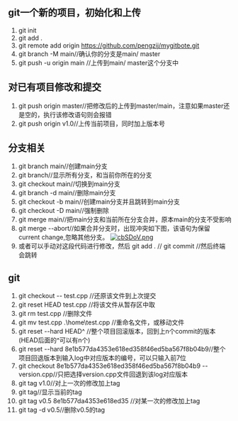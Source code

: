 ## git一个新的项目，初始化和上传 ##
1. git init
2. git add .
3. git remote add origin https://github.com/pengzij/mygitbote.git
4. git branch -M main//确认你的分支是main/ master
5. git push -u origin main  //上传到main/ master这个分支中

## 对已有项目修改和提交 ##
1. git push origin master//把修改后的上传到master/main，注意如果master还是空的，执行该修改语句则会报错
2. git push origin v1.0//上传当前项目，同时加上版本号

## 分支相关 ##
1. git branch main//创建main分支
2. git branch//显示所有分支，和当前你所在的分支
3. git checkout main//切换到main分支
4. git branch -d main//删除main分支
5. git checkout -b main//创建main分支并且跳转到main分支
6. git checkout -D main//强制删除
7. git merge main//把main分支和当前所在分支合并，原本main的分支不受影响
8. git merge --abort//如果合并分支时，出现冲突如下图，该语句为保留current change,忽略其他分支。
[![cbSDoV.png](https://z3.ax1x.com/2021/04/21/cbSDoV.png)](https://imgtu.com/i/cbSDoV)
9. 或者可以手动对这段代码进行修改，然后 git add .  //  git commit //然后终端会跳转

## git ##
1. git checkout -- test.cpp //还原该文件到上次提交
2. git reset HEAD test.cpp //将该文件从暂存区中取
3. git rm test.cpp //删除文件
4. git mv test.cpp .\home\test.cpp //重命名文件，或移动文件
5. git reset --hard HEAD^ //整个项目回滚版本，回到上n个commit的版本(HEAD后面的^可以有n个)
6. git reset --hard 8e1b577da4353e618ed358f46ed5ba567f8b04b9//整个项目回退版本到输入log中对应版本的编号，可以只输入前7位
7. git checkout 8e1b577da4353e618ed358f46ed5ba567f8b04b9 -- version.cpp//只把选择version.cpp文件回退到该log对应版本
8. git tag v1.0//对上一次的修改加上tag
9. git tag//显示当前的tag
10. git tag v0.5 8e1b577da4353e618ed35 //对某一次的修改加上tag
11. git tag -d v0.5//删除v0.5的tag